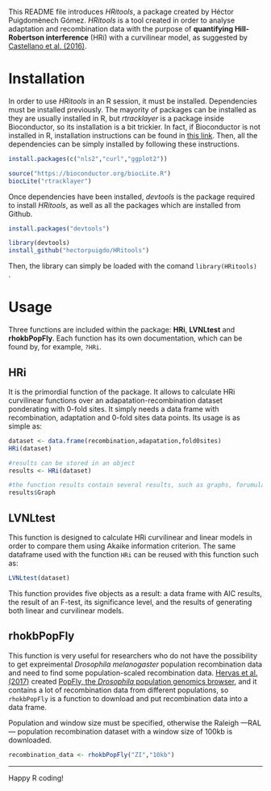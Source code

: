 This README file introduces *HRitools*, a package created by Héctor Puigdomènech Gómez. *HRitools* is a tool created in order to analyse adaptation and recombination data with the purpose of **quantifying Hill-Robertson interference** (HRi) with a curvilinear model, as suggested by [Castellano et al. (2016)](https://www.ncbi.nlm.nih.gov/pmc/articles/PMC4794616/).

# Installation

In order to use *HRitools* in an R session, it must be installed. Dependencies must be installed previously. The mayority of packages can be installed as they are usually installed in R, but *rtracklayer* is a package inside Bioconductor, so its installation is a bit trickier. In fact, if Bioconductor is not installed in R, installation instructions can be found in [this link](http://bioconductor.org/install/). Then, all the dependencies can be simply installed by following these instructions. 

```R
install.packages(c("nls2","curl","ggplot2"))

source("https://bioconductor.org/biocLite.R")
biocLite("rtracklayer")
```

Once dependencies have been installed, *devtools* is the package required to install *HRitools*, as well as all the packages which are installed from Github.

```R
install.packages("devtools")

library(devtools)
install_github("hectorpuigdo/HRitools")
```

Then, the library can simply be loaded with the comand `library(HRitools) `.

# Usage

Three functions are included within the package: **HRi**, **LVNLtest** and **rhokbPopFly**. Each function has its own documentation, which can be found by, for example, `?HRi`.

## HRi

It is the primordial function of the package. It allows to calculate HRi curvilinear functions over an adapatation-recombination dataset ponderating with 0-fold sites. It simply needs a data frame with recombination, adaptation and 0-fold sites data points. Its usage is as simple as:

```R
dataset <- data.frame(recombination,adapatation,fold0sites)
HRi(dataset)

#results can be stored in an object
results <- HRi(dataset)

#the function results contain several results, such as graphs, forumulas, and vectors
results$Graph
```

## LVNLtest

This function is designed to calculate HRi curvilinear and linear models in order to compare them using Akaike information criterion. The same dataframe used with the function `HRi` can be reused with this function such as:

```R
LVNLtest(dataset)
```

This function provides five objects as a result: a data frame with AIC results, the result of an F-test, its significance level, and the results of generating both linear and curvilinear models.

## rhokbPopFly

This function is very useful for researchers who do not have the possibility to get expreimental *Drosophila melanogaster* population recombination data and need to find some population-scaled recombination data. [Hervas et al. (2017)](https://doi.org/10.1093/bioinformatics/btx301) created [PopFly, the *Drosophila* population genomics browser](http://popfly.uab.cat), and it contains a lot of recombination data from different populations, so `rhokbPopFly` is a function to download and put recombination data into a data frame.

Population and window size must be specified, otherwise the Raleigh —RAL— population recombination dataset with a window size of 100kb is downloaded.

```R
recombination_data <- rhokbPopFly("ZI","10kb")
```
----

Happy R coding!
